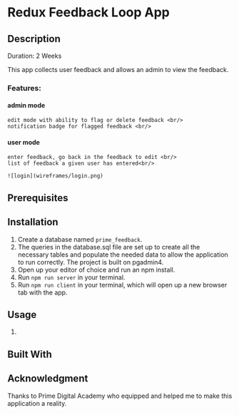 # Redux Feedback Loop App

## Description
Duration: 2 Weeks

This app collects user feedback and allows an admin to view the feedback. <br/>

### Features: <br/>
#### admin mode <br/>
    edit mode with ability to flag or delete feedback <br/>
    notification badge for flagged feedback <br/>

#### user mode <br/>
    enter feedback, go back in the feedback to edit <br/>
    list of feedback a given user has entered<br/>

    ![login](wireframes/login.png)


## Prerequisites

## Installation

1. Create a database named `prime_feedback`. <br/>
2. The queries in the database.sql file are set up to create all the necessary tables and populate the needed data to allow the application to run correctly. The project is built on pgadmin4. <br/>
3. Open up your editor of choice and run an npm install. <br/>
4. Run `npm run server` in your terminal. <br/>
5. Run `npm run client` in your terminal, which will open up a new browser tab with the app. <br/>

## Usage

1. 

## Built With

## Acknowledgment
Thanks to Prime Digital Academy who equipped and helped me to make this application a reality.

